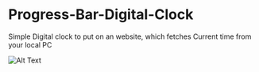 # Progress-Bar-Digital-Clock

Simple Digital clock to put on an website, which fetches Current time from your local PC

![Alt Text](https://github.com/aditya-2403/Progress-Bar-Digital-Clock/misc/dcgif.gif)

